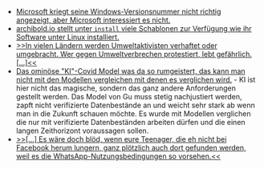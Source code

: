 * [Microsoft kriegt seine Windows-Versionsnummer nicht richtig angezeigt, aber Microsoft interessiert es nicht.](https://www.borncity.com/blog/2021/02/22/windows-10-v1909-wsus-bug-verhindert-eine-korrekte-anzeige-der-build-nummer/)
* [archibold.io stellt unter `install` viele Schablonen zur Verfügung wie ihr Software unter Linux installiert.](https://github.com/WebReflection/archibold.io)
* [>>In vielen Ländern werden Umweltaktivisten verhaftet oder umgebracht. Wer gegen Umweltverbrechen protestiert, lebt gefährlich. [...]<<](https://netzfrauen.org/2021/02/22/india-21/)
* [Das ominöse "KI"-Covid Model was da so rumgeistert, das kann man nicht mit den Modellen vergleichen mit denen es verglichen wird.](https://www.borncity.com/blog/2021/02/22/covid-19-modelle-wenn-ein-27-jhriger-mit-ml-die-institute-schlgt/) - KI ist hier nicht das magische, sondern das ganz andere Anforderungen gestellt werden. Das Model von Gu muss stetig nachjustiert werden, zapft nicht verifizierte Datenbestände an und weicht sehr stark ab wenn man in die Zukunft schauen möchte. Es wurde mit Modellen verglichen die nur mit verifizierte Datenbeständen arbeiten dürfen und die einen langen Zeithorizont voraussagen sollen.
* [>>[...] Es wäre doch blöd, wenn eure Teenager, die eh nicht bei Facebook herum lungern, ganz plötzlich auch dort gefunden werden, weil es die WhatsApp-Nutzungsbedingungen so vorsehen.<<](https://www.henning-uhle.eu/mobil/whatsapp-nutzungsbedingungen-lasst-es-sein)

